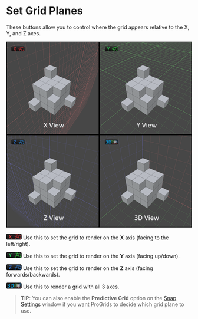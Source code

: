 # Set Grid Planes

These buttons allow you to control where the grid appears relative to the X, Y, and Z axes.

![Grid views](images/gridViews.png) 

![X grid plane](images/icons/grid-x.png) Use this to set the grid to render on the **X** axis (facing to the left/right).

![Y grid plane](images/icons/grid-y.png) Use this to set the grid to render on the **Y** axis (facing up/down).

![Z grid plane](images/icons/grid-z.png) Use this to set the grid to render on the **Z** axis (facing forwards/backwards).

![3D grid planes](images/icons/perspective.png) Use this to render a grid with all 3 axes.



> **TIP**: You can also enable the **Predictive Grid** option on the [Snap Settings](snapping.md) window if you want ProGrids to decide which grid plane to use. 



